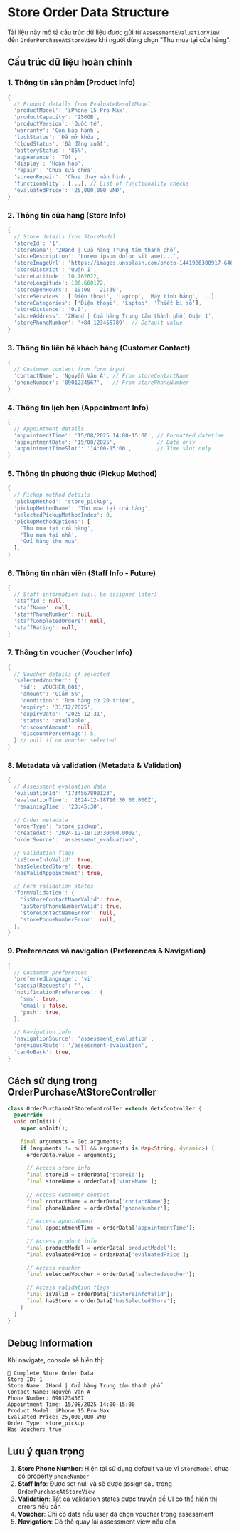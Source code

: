 # Store Order Data Structure

Tài liệu này mô tả cấu trúc dữ liệu được gửi từ `AssessmentEvaluationView` đến `OrderPurchaseAtStoreView` khi người dùng chọn "Thu mua tại cửa hàng".

## Cấu trúc dữ liệu hoàn chỉnh

### 1. Thông tin sản phẩm (Product Info)
```dart
{
  // Product details from EvaluateResultModel
  'productModel': 'iPhone 15 Pro Max',
  'productCapacity': '256GB', 
  'productVersion': 'Quốc tế',
  'warranty': 'Còn bảo hành',
  'lockStatus': 'Đã mở khóa',
  'cloudStatus': 'Đã đăng xuất',
  'batteryStatus': '85%',
  'appearance': 'Tốt',
  'display': 'Hoàn hảo',
  'repair': 'Chưa sửa chữa',
  'screenRepair': 'Chưa thay màn hình',
  'functionality': [...], // List of functionality checks
  'evaluatedPrice': '25,000,000 VNĐ',
}
```

### 2. Thông tin cửa hàng (Store Info)
```dart
{
  // Store details from StoreModel
  'storeId': '1',
  'storeName': '2Hand | Cửa hàng Trung tâm thành phố',
  'storeDescription': 'Lorem ipsum dolor sit amet...',
  'storeImageUrl': 'https://images.unsplash.com/photo-1441986300917-64674bd600d8?w=400',
  'storeDistrict': 'Quận 1',
  'storeLatitude': 10.762622,
  'storeLongitude': 106.660172,
  'storeOpenHours': '10:00 - 21:30',
  'storeServices': ['Điện thoại', 'Laptop', 'Máy tính bảng', ...],
  'storeCategories': ['Điện thoại', 'Laptop', 'Thiết bị số'],
  'storeDistance': '0.0',
  'storeAddress': '2Hand | Cửa hàng Trung tâm thành phố, Quận 1',
  'storePhoneNumber': '+84 123456789', // Default value
}
```

### 3. Thông tin liên hệ khách hàng (Customer Contact)
```dart
{
  // Customer contact from form input
  'contactName': 'Nguyễn Văn A', // From storeContactName
  'phoneNumber': '0901234567',   // From storePhoneNumber
}
```

### 4. Thông tin lịch hẹn (Appointment Info)
```dart
{
  // Appointment details
  'appointmentTime': '15/08/2025 14:00-15:00', // Formatted datetime
  'appointmentDate': '15/08/2025',             // Date only
  'appointmentTimeSlot': '14:00-15:00',        // Time slot only
}
```

### 5. Thông tin phương thức (Pickup Method)
```dart
{
  // Pickup method details
  'pickupMethod': 'store_pickup',
  'pickupMethodName': 'Thu mua tại cửa hàng',
  'selectedPickupMethodIndex': 0,
  'pickupMethodOptions': [
    'Thu mua tại cửa hàng',
    'Thu mua tại nhà', 
    'Gửi hàng thu mua'
  ],
}
```

### 6. Thông tin nhân viên (Staff Info - Future)
```dart
{
  // Staff information (will be assigned later)
  'staffId': null,
  'staffName': null,
  'staffPhoneNumber': null,
  'staffCompletedOrders': null,
  'staffRating': null,
}
```

### 7. Thông tin voucher (Voucher Info)
```dart
{
  // Voucher details if selected
  'selectedVoucher': {
    'id': 'VOUCHER_001',
    'amount': 'Giảm 5%',
    'condition': 'Đơn hàng từ 20 triệu',
    'expiry': '31/12/2025',
    'expiryDate': '2025-12-31',
    'status': 'available',
    'discountAmount': null,
    'discountPercentage': 5,
  } // null if no voucher selected
}
```

### 8. Metadata và validation (Metadata & Validation)
```dart
{
  // Assessment evaluation data
  'evaluationId': '1734567890123',
  'evaluationTime': '2024-12-18T10:30:00.000Z',
  'remainingTime': '23:45:30',
  
  // Order metadata
  'orderType': 'store_pickup',
  'createdAt': '2024-12-18T10:30:00.000Z',
  'orderSource': 'assessment_evaluation',
  
  // Validation flags
  'isStoreInfoValid': true,
  'hasSelectedStore': true,
  'hasValidAppointment': true,
  
  // Form validation states
  'formValidation': {
    'isStoreContactNameValid': true,
    'isStorePhoneNumberValid': true,
    'storeContactNameError': null,
    'storePhoneNumberError': null,
  },
}
```

### 9. Preferences và navigation (Preferences & Navigation)
```dart
{
  // Customer preferences
  'preferredLanguage': 'vi',
  'specialRequests': '',
  'notificationPreferences': {
    'sms': true,
    'email': false,
    'push': true,
  },
  
  // Navigation info
  'navigationSource': 'assessment_evaluation',
  'previousRoute': '/assessment-evaluation',
  'canGoBack': true,
}
```

## Cách sử dụng trong OrderPurchaseAtStoreController

```dart
class OrderPurchaseAtStoreController extends GetxController {
  @override
  void onInit() {
    super.onInit();
    
    final arguments = Get.arguments;
    if (arguments != null && arguments is Map<String, dynamic>) {
      orderData.value = arguments;
      
      // Access store info
      final storeId = orderData['storeId'];
      final storeName = orderData['storeName'];
      
      // Access customer contact
      final contactName = orderData['contactName'];
      final phoneNumber = orderData['phoneNumber'];
      
      // Access appointment
      final appointmentTime = orderData['appointmentTime'];
      
      // Access product info
      final productModel = orderData['productModel'];
      final evaluatedPrice = orderData['evaluatedPrice'];
      
      // Access voucher
      final selectedVoucher = orderData['selectedVoucher'];
      
      // Access validation flags
      final isValid = orderData['isStoreInfoValid'];
      final hasStore = orderData['hasSelectedStore'];
    }
  }
}
```

## Debug Information

Khi navigate, console sẽ hiển thị:
```
🏪 Complete Store Order Data:
Store ID: 1
Store Name: 2Hand | Cửa hàng Trung tâm thành phố
Contact Name: Nguyễn Văn A
Phone Number: 0901234567
Appointment Time: 15/08/2025 14:00-15:00
Product Model: iPhone 15 Pro Max
Evaluated Price: 25,000,000 VNĐ
Order Type: store_pickup
Has Voucher: true
```

## Lưu ý quan trọng

1. **Store Phone Number**: Hiện tại sử dụng default value vì `StoreModel` chưa có property `phoneNumber`
2. **Staff Info**: Được set null và sẽ được assign sau trong `OrderPurchaseAtStoreView`
3. **Validation**: Tất cả validation states được truyền để UI có thể hiển thị errors nếu cần
4. **Voucher**: Chỉ có data nếu user đã chọn voucher trong assessment
5. **Navigation**: Có thể quay lại assessment view nếu cần
